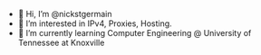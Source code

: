 - 👋 Hi, I’m @nickstgermain
- 👀 I’m interested in IPv4, Proxies, Hosting.
- 🌱 I’m currently learning Computer Engineering @ University of Tennessee at Knoxville

<!---
nickstgermain/nickstgermain is a ✨ special ✨ repository because its `README.md` (this file) appears on your GitHub profile.
You can click the Preview link to take a look at your changes.
--->
